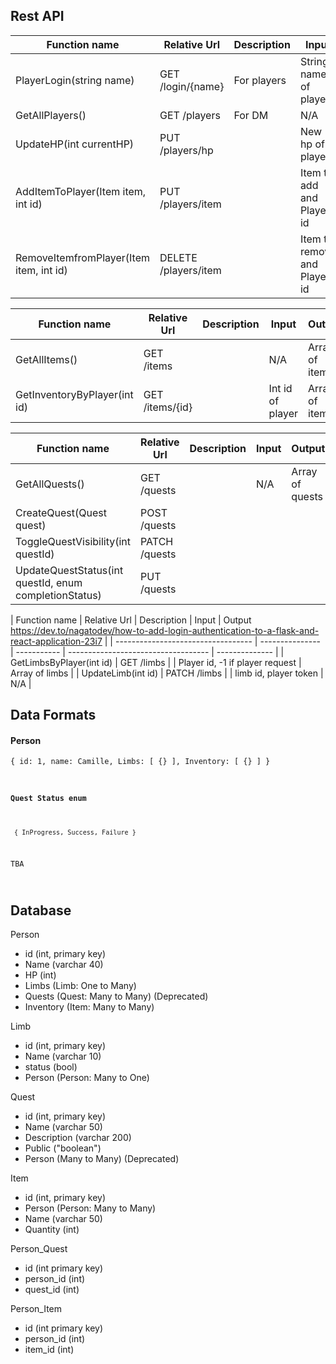 ## Rest API

| Function name                           | Relative Url         | Description | Input                        | Output                |
| --------------------------------------- | -------------------- | ----------- | ---------------------------- | --------------------- |
| PlayerLogin(string name)                | GET /login/{name}    | For players | String name of player        | Player in json format |
| GetAllPlayers()                         | GET /players         | For DM      | N/A                          | Array of players      |
| UpdateHP(int currentHP)                 | PUT /players/hp      |             | New hp of player             | Success/Failure       |
| AddItemToPlayer(Item item, int id)      | PUT /players/item    |             | Item to add and Player id    | Success/Failure       |
| RemoveItemfromPlayer(Item item, int id) | DELETE /players/item |             | Item to remove and Player id | Success/Failure       |

| Function name                | Relative Url    | Description | Input            | Output         |
| ---------------------------- | --------------- | ----------- | ---------------- | -------------- |
| GetAllItems()                | GET /items      |             | N/A              | Array of items |
| GetInventoryByPlayer(int id) | GET /items/{id} |             | Int id of player | Array of items |

| Function name                                         | Relative Url       | Description | Input            | Output          |
| ----------------------------------------------------- | ------------------ | ----------- | ---------------- | --------------- |
| GetAllQuests()                                        | GET /quests        |             | N/A              | Array of quests |
| CreateQuest(Quest quest)                              | POST /quests       |             |                  |                 |
| ToggleQuestVisibility(int questId)                    | PATCH /quests      |             |                  |                 |
| UpdateQuestStatus(int questId, enum completionStatus) | PUT /quests        |             |                  |                 |

| Function name                      | Relative Url    | Description | Input                               | Output     https://dev.to/nagatodev/how-to-add-login-authentication-to-a-flask-and-react-application-23i7
    |
| ---------------------------------- | --------------- | ----------- | ----------------------------------- | -------------- |
| GetLimbsByPlayer(int id)           | GET /limbs      |             | Player id, -1 if player request     | Array of limbs |
| UpdateLimb(int id)                 | PATCH /limbs    |             | limb id, player token               | N/A            |

## Data Formats

#### Person
<code>{
  id: 1,
  name: Camille,
  Limbs: [
    {}
  ],
  Inventory:  [
    {}
  ]
}

#### Quest Status enum 
<code> {
  InProgress,
  Success,
  Failure
}
</code>

TBA

</code>

## Database

Person

- id (int, primary key)
- Name (varchar 40)
- HP (int)
- Limbs (Limb: One to Many)
- Quests (Quest: Many to Many) (Deprecated)
- Inventory (Item: Many to Many)

Limb

- id (int, primary key)
- Name (varchar 10)
- status (bool)
- Person (Person: Many to One)

Quest

- id (int, primary key)
- Name (varchar 50)
- Description (varchar 200)
- Public ("boolean")
- Person (Many to Many) (Deprecated)

Item

- id (int, primary key)
- Person (Person: Many to Many)
- Name (varchar 50)
- Quantity (int)

Person_Quest

- id (int primary key)
- person_id (int)
- quest_id (int)

Person_Item

- id (int primary key)
- person_id (int)
- item_id (int)
